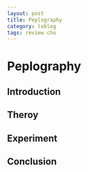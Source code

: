 ```yaml
---
layout: post
title: Peplography
category: lablog
tags: review cho
---
```

# Peplography
## Introduction
## Theroy
## Experiment
## Conclusion
